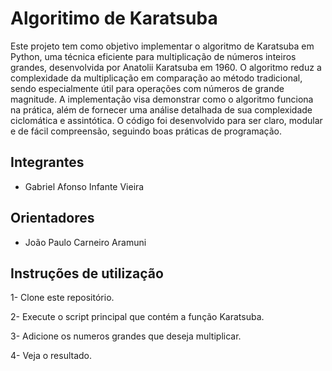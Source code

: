 # Algoritimo de Karatsuba

Este projeto tem como objetivo implementar o algoritmo de Karatsuba em Python, uma técnica eficiente para multiplicação de números inteiros grandes, desenvolvida por Anatolii Karatsuba em 1960. O algoritmo reduz a complexidade da multiplicação em comparação ao método tradicional, sendo especialmente útil para operações com números de grande magnitude. A implementação visa demonstrar como o algoritmo funciona na prática, além de fornecer uma análise detalhada de sua complexidade ciclomática e assintótica. O código foi desenvolvido para ser claro, modular e de fácil compreensão, seguindo boas práticas de programação.

## Integrantes

* Gabriel Afonso Infante Vieira

## Orientadores

* João Paulo Carneiro Aramuni

## Instruções de utilização

1- Clone este repositório.


2- Execute o script principal que contém a função Karatsuba.


3- Adicione os numeros grandes que deseja multiplicar.


4- Veja o resultado.
